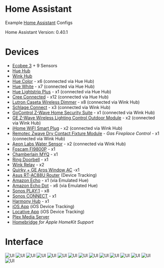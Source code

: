# Home Assistant
Example [Home Assistant](https://home-assistant.io) Configs

Home Assistant Version: 0.40.1

# Devices

* [Ecobee 3](http://www.amazon.com/ecobee3-Smarter-Thermostat-Remote-Generation/dp/B00ZIRV39M/ref=sr_1_1?ie=UTF8&qid=1461377268&sr=8-1&keywords=ecobee3) + 9 Sensors
* [Hue Hub](http://www.amazon.com/Philips-458489-Hue-Bridge-Frustration/dp/B014H2P42K/ref=sr_1_1?ie=UTF8&qid=1461377320&sr=8-1&keywords=hue+hub)
* [Wink Hub](http://www.amazon.com/Wink-PWHUB-WH17-Connected-Home-Hub/dp/B00PV6GAI4/ref=sr_1_1?ie=UTF8&qid=1461377299&sr=8-1&keywords=wink+hub)
* [Hue Color](http://www.amazon.com/Philips-456186-Ambiance-Extension-Generation/dp/B014H2OZJS/ref=sr_1_1?ie=UTF8&qid=1461377356&sr=8-1&keywords=hue+color) - x6 (connected via Hue Hub)
* [Hue White](http://www.amazon.com/Philips-455295-White-Equivalent-Single/dp/B01C5C9ZLK/ref=sr_1_1?ie=UTF8&qid=1461377384&sr=8-1&keywords=hue+white) - x7 (connected via Hue Hub)
* [Hue Lightstrip Plus](https://www.amazon.com/dp/B0167H33DU/ref=twister_B01M8JU79M?_encoding=UTF8&psc=1) - x1 (connected via Hue Hub)
* [Cree Connected](http://www.amazon.com/dp/B01701DKVM/ref=twister_B017DJNMU0?_encoding=UTF8&psc=1) - x12 (connected via Hue Hub)
* [Lutron Caseta Wireless Dimmer](http://www.amazon.com/Lutron-PD-6WCL-WH-Caseta-Wireless-150-Watt/dp/B00KLAXFQA/ref=sr_1_4?s=hi&ie=UTF8&qid=1461376977&sr=1-4&keywords=caseta+wireless) - x8 (connected via Wink Hub)
* [Schlage Connect](https://www.amazon.com/Schlage-Connect-BE469NX-Touchscreen-Deadbolt/dp/B00AGK9KUU/ref=sr_1_3?ie=UTF8&qid=1482945181&sr=8-3&keywords=schlage%2Bconnect&th=1) - x3 (connected via Wink Hub)
* [GoControl Z-Wave Home Security Suite](http://www.amazon.com/GOCONTROL-WNK01-311KIT-Premium-Z-Wave-Security/dp/B00XUXYT6K/ref=sr_1_1?ie=UTF8&qid=1465167435&sr=8-1&keywords=go+control) - x1 (connected via Wink Hub)
* [GE Z-Wave Wireless Lighting Control Outdoor Module](https://www.amazon.com/GE-Wireless-Lighting-Control-Outdoor/dp/B0013V8K3O/ref=sr_1_1?ie=UTF8&qid=1466468235&sr=8-1&keywords=ge+outdoor+zwave) - x2 (connected via Wink Hub)
* [iHome WiFI Smart Plug](https://www.amazon.com/iHome-Smart-Apple-HomeKit-Amazon/dp/B010ACFEI0/ref=sr_1_1?ie=UTF8&qid=1467576017&sr=8-1&keywords=ihome+smart+plug) - x2 (connected via Wink Hub)
* [Remotec Zwave Dry Contact Fixture Module](https://www.amazon.com/gp/product/B00913ATFI/ref=oh_aui_detailpage_o00_s00?ie=UTF8&psc=1) - *Gas Fireplace Control* - x1 (connected via Wink Hub)
* [Aeon Labs Water Sensor](https://www.amazon.com/gp/product/B00H3TJ3P4/ref=oh_aui_detailpage_o00_s00?ie=UTF8&psc=1) - x2 (connected via Wink Hub)
* [Foscam FI9800P](http://www.amazon.com/Wireless-Foscam-FI9800P-Waterproof-Detection/dp/B0173Z3NG2?ie=UTF8&psc=1&redirect=true&ref_=oh_aui_detailpage_o02_s01) - x1
* [Chamberlain MYQ](http://www.amazon.com/Chamberlain-MYQ-G0201-MyQ-Garage-Controls-Smartphone/dp/B00EAD65UW) - x1
* [Ring Doorbell](http://www.amazon.com/Ring-Wi-Fi-Enabled-Video-Doorbell/dp/B00TZAO9D0/ref=sr_1_4?ie=UTF8&qid=1461377085&sr=8-4&keywords=ring+doorbell) - x1
* [Wink Relay](http://www.wink.com/products/wink-relay-touchscreen-controller/) - x2
* [Quirky + GE Aros Window AC](http://www.amazon.com/Quirky-Aros-Smart-Window-Conditioner/dp/B00IDXGIAC?ie=UTF8&psc=1&redirect=true&ref_=oh_aui_detailpage_o03_s01) -x1
* [Asus RT-AC88U Router](http://www.amazon.com/Dual-Band-Wireless-AC3100-Gigabit-Router-RT-AC88U/dp/B016EWKQAQ?ie=UTF8&psc=1&redirect=true&ref_=oh_aui_search_detailpage) (Device Tracking)
* [Amazon Echo](http://www.amazon.com/Amazon-SK705DI-Echo/dp/B00X4WHP5E/ref=sr_1_1?ie=UTF8&qid=1461377119&sr=8-1&keywords=amazon+echo) - x1 (via Emulated Hue)
* [Amazon Echo Dot](http://www.amazon.com/b/?node=14047587011) - x6 (via Emulated Hue)
* [Sonos PLAY:1](https://www.amazon.com/Sonos-PLAY-Compact-Wireless-Streaming/dp/B00EWCUK1Q/ref=sr_1_1?s=aht&ie=UTF8&qid=1480883246&sr=1-1&keywords=Sonos+play+1) - x8
* [Sonos CONNECT](https://www.amazon.com/Sonos-Wireless-Receiver-Component-Streaming/dp/B001CROHX6/ref=sr_1_3?s=aht&ie=UTF8&qid=1480883287&sr=1-3&keywords=Sonos+Connect) - x1
* [Harmony Hub](https://www.amazon.com/Logitech-Harmony-Companion-Control-Entertainment/dp/B00N3RFC4G/ref=sr_1_2?s=aht&ie=UTF8&qid=1479756420&sr=1-2&keywords=harmony+hub) - x1
* [iOS App](https://home-assistant.io/ecosystem/ios/) (iOS Device Tracking)
* [Locative App](https://my.locative.io) (iOS Device Tracking)
* [Plex Media Server](https://plex.tv)
* [Homebridge](https://github.com/nfarina/homebridge) *for Apple HomeKit Support*



# Interface
![UI](images/home-screenshot.jpg)
![UI](images/lights-screenshot.jpg)
![UI](images/living-room-screenshot.jpg)
![UI](images/dining-screenshot.jpg)
![UI](images/bedrooms-screenshot.jpg)
![UI](images/bath-screenshot.jpg)
![UI](images/offices-screenshot.jpg)
![UI](images/basement-screenshot.jpg)
![UI](images/outdoor-screenshot.jpg)
![UI](images/automation-screenshot.jpg)
![UI](images/weather-screenshot.jpg)
![UI](images/sensors-screenshot.jpg)
![UI](images/media-screenshot.jpg)
![UI](images/camera-screenshot.jpg)
![UI](images/traffic-screenshot.jpg)





